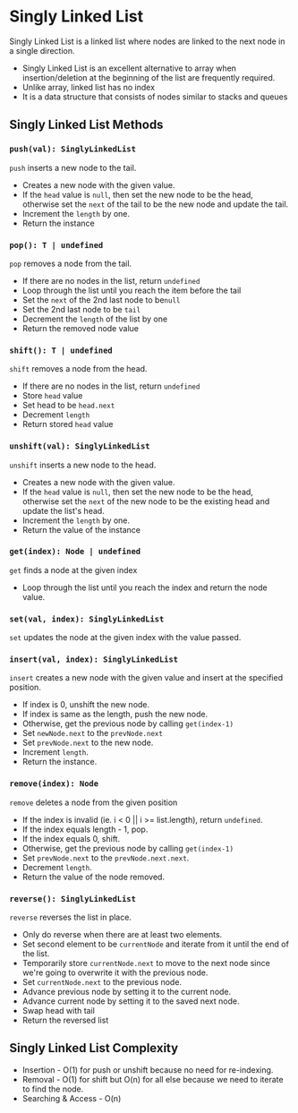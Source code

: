 # Singly Linked List

Singly Linked List is a linked list where nodes are linked to the next node in a single direction.

- Singly Linked List is an excellent alternative to array when insertion/deletion at the beginning of the list are frequently required.
- Unlike array, linked list has no index
- It is a data structure that consists of nodes similar to stacks and queues

## Singly Linked List Methods

### `push(val): SinglyLinkedList`

`push` inserts a new node to the tail.

- Creates a new node with the given value.
- If the `head` value is `null`, then set the new node to be the head, otherwise set the `next` of the tail to be the new node and update the tail.
- Increment the `length` by one.
- Return the instance

### `pop(): T | undefined`

`pop` removes a node from the tail.

- If there are no nodes in the list, return `undefined`
- Loop through the list until you reach the item before the tail
- Set the `next` of the 2nd last node to be`null`
- Set the 2nd last node to be `tail`
- Decrement the `length` of the list by one
- Return the removed node value

### `shift(): T | undefined`

`shift` removes a node from the head.

- If there are no nodes in the list, return `undefined`
- Store `head` value
- Set head to be `head.next`
- Decrement `length`
- Return stored `head` value

### `unshift(val): SinglyLinkedList`

`unshift` inserts a new node to the head.

- Creates a new node with the given value.
- If the `head` value is `null`, then set the new node to be the head, otherwise set the `next` of the new node to be the existing head and update the list's head.
- Increment the `length` by one.
- Return the value of the instance

### `get(index): Node | undefined`

`get` finds a node at the given index

- Loop through the list until you reach the index and return the node value.

### `set(val, index): SinglyLinkedList`

`set` updates the node at the given index with the value passed.

### `insert(val, index): SinglyLinkedList`

`insert` creates a new node with the given value and insert at the specified position.

- If index is 0, unshift the new node.
- If index is same as the length, push the new node.
- Otherwise, get the previous node by calling `get(index-1)`
- Set `newNode.next` to the `prevNode.next`
- Set `prevNode.next` to the new node.
- Increment `length`.
- Return the instance.

### `remove(index): Node`

`remove` deletes a node from the given position

- If the index is invalid (ie. i < 0 || i >= list.length), return `undefined`.
- If the index equals length - 1, pop.
- If the index equals 0, shift.
- Otherwise, get the previous node by calling `get(index-1)`
- Set `prevNode.next` to the `prevNode.next.next`.
- Decrement `length`.
- Return the value of the node removed.

### `reverse(): SinglyLinkedList`

`reverse` reverses the list in place.

- Only do reverse when there are at least two elements.
- Set second element to be `currentNode` and iterate from it until the end of the list.
- Temporarily store `currentNode.next` to move to the next node since we're going to overwrite it with the previous node.
- Set `currentNode.next` to the previous node.
- Advance previous node by setting it to the current node.
- Advance current node by setting it to the saved next node.
- Swap head with tail
- Return the reversed list

## Singly Linked List Complexity

- Insertion - O(1) for push or unshift because no need for re-indexing.
- Removal - O(1) for shift but O(n) for all else because we need to iterate to find the node.
- Searching & Access - O(n)
